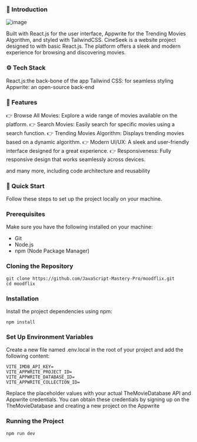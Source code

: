 ### 🤖 Introduction

![image](https://github.com/user-attachments/assets/a9f62892-7e24-403b-9d28-c14eddae49e9)

Built with React.js for the user interface, Appwrite for the Trending Movies Algorithm, and styled with TailwindCSS. CineSeek is a website project designed to with basic React.js. The platform offers a sleek and modern experience for browsing and discovering movies.

### ⚙️ Tech Stack

React.js:the back-bone of the app
Tailwind CSS: for seamless styling
Appwrite: an open-source back-end

### 🔋 Features

👉 Browse All Movies: Explore a wide range of movies available on the platform.
👉 Search Movies: Easily search for specific movies using a search function.
👉 Trending Movies Algorithm: Displays trending movies based on a dynamic algorithm.
👉 Modern UI/UX: A sleek and user-friendly interface designed for a great experience.
👉 Responsiveness: Fully responsive design that works seamlessly across devices.

and many more, including code architecture and reusability

### 🤸 Quick Start

Follow these steps to set up the project locally on your machine.

### Prerequisites

Make sure you have the following installed on your machine:

- Git
- Node.js
- npm (Node Package Manager)

### Cloning the Repository

```
git clone https://github.com/JavaScript-Mastery-Pro/moodflix.git
cd moodflix
```

### Installation

Install the project dependencies using npm:

```
npm install
```

### Set Up Environment Variables

Create a new file named .env.local in the root of your project and add the following content:

```
VITE_IMDB_API_KEY=
VITE_APPWRITE_PROJECT_ID=
VITE_APPWRITE_DATABASE_ID=
VITE_APPWRITE_COLLECTION_ID=
```

Replace the placeholder values with your actual TheMovieDatabase API and Appwrite credentials. You can obtain these credentials by signing up on the TheMovieDatabase and creating a new project on the Appwrite

### Running the Project

```
npm run dev
```
